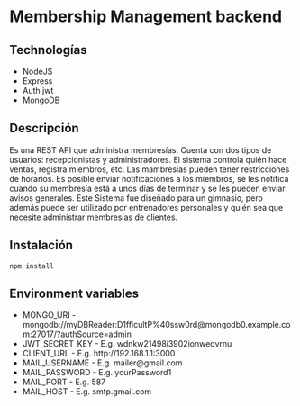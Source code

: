 # Membership Management backend

## Technologías

<ul>
    <li>NodeJS</li>
    <li>Express</li>
    <li>Auth jwt</li>
    <li>MongoDB</li>
</ul>

## Descripción

Es una REST API que administra membresías. Cuenta con dos tipos de
usuarios: recepcionistas y administradores. El sistema controla quién
hace ventas, registra miembros, etc. Las mambresías pueden tener
restricciones de horarios. Es posible enviar notificaciones a los
miembros, se les notifica cuando su membresía está a unos días de
terminar y se les pueden enviar avisos generales. Este Sistema fue
diseñado para un gimnasio, pero además puede ser utilizado por
entrenadores personales y quién sea que necesite administrar
membresías de clientes.

## Instalación

```
npm install
```

## Environment variables

<ul>
    <li>MONGO_URI - mongodb://myDBReader:D1fficultP%40ssw0rd@mongodb0.example.com:27017/?authSource=admin</li>
    <li>JWT_SECRET_KEY - E.g. wdnkw21498i3902ionweqvrnu</li>
    <li>CLIENT_URL - E.g. http://192.168.1.1:3000</li>
    <li>MAIL_USERNAME - E.g. mailer@gmail.com</li>    
    <li>MAIL_PASSWORD - E.g. yourPassword1</li>
    <li>MAIL_PORT - E.g. 587</li>
    <li>MAIL_HOST - E.g. smtp.gmail.com</li>
</ul>
